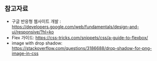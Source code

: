 ## 참고자료

* 구글 반응형 웹사이트 개발 : https://developers.google.com/web/fundamentals/design-and-ui/responsive/?hl=ko
* Flex 가이드: https://css-tricks.com/snippets/css/a-guide-to-flexbox/
* image with drop shadow: https://stackoverflow.com/questions/3186688/drop-shadow-for-png-image-in-css